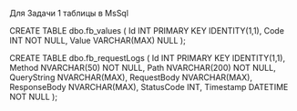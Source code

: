 Для Задачи 1 таблицы в MsSql

CREATE TABLE dbo.fb_values (
    Id INT PRIMARY KEY IDENTITY(1,1),
    Code INT NOT NULL,
    Value VARCHAR(MAX) NULL
);

CREATE TABLE dbo.fb_requestLogs (
    Id INT PRIMARY KEY IDENTITY(1,1),
    Method NVARCHAR(50) NOT NULL,
    Path NVARCHAR(200) NOT NULL,
    QueryString NVARCHAR(MAX),
    RequestBody NVARCHAR(MAX),
    ResponseBody NVARCHAR(MAX),
    StatusCode INT,
    Timestamp DATETIME NOT NULL
);

